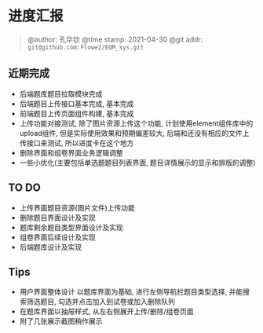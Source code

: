 # 进度汇报
> @author: 孔华钦
> @time stamp: 2021-04-30
> @git addr: `git@github.com:Flowe2/EQM_sys.git`

## 近期完成
* 后端题库题目拉取模块完成  
* 后端题目上传接口基本完成, 基本完成  
* 前端题目上传页面组件构建, 基本完成  
* 上传功能对接测试, 除了图片资源上传这个功能, 计划使用element组件库中的upload组件, 但是实际使用效果和预期偏差较大, 后端和还没有相应的文件上传接口来测试, 所以进度卡在这个地方  
* 删除界面和组卷界面业务逻辑调整  
* 一些小优化(主要包括单选题题目列表界面, 题目详情展示的显示和排版的调整)  

## TO DO
* 上传界面题目资源(图片文件)上传功能  
* 删除题目界面设计及实现  
* 题库剩余题目类型界面设计及实现  
* 组卷界面后续设计及实现  
* 后端题库设计及实现  

## Tips
* 用户界面整体设计 以题库界面为基础, 进行左侧导航栏题目类型选择, 并能搜索筛选题目, 勾选并点击加入到试卷或加入删除队列
* 在题库界面以抽屉样式, 从左右侧展开上传/删除/组卷页面
* 附了几张展示截图稍作展示